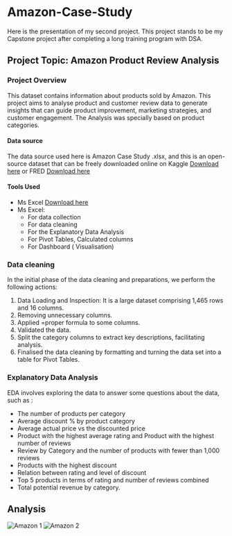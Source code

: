 # Amazon-Case-Study
Here is the presentation of my second project. This project stands to be my Capstone project after completing a long training program with DSA.

## Project Topic: Amazon Product Review Analysis 

### Project Overview
This dataset contains information about products sold by Amazon. This project aims to analyse product and customer review data to generate insights that can guide product improvement, marketing strategies, and customer engagement. The Analysis was specially based on product categories.

#### Data source
The data source used here is Amazon Case Study .xlsx, and this is an open-source dataset that can be freely downloaded online on Kaggle [Download here](https://www.kaggle.com/datasets) or FRED [Download here](https://www.kaggle.com/datasets/wumanandpat/fred-economic-data-catalog)

#### Tools Used 
   - Ms Excel [Download here](https://www.microsoft.com)
- Ms Excel:
  - For data collection
  - For data cleaning
  - For the Explanatory Data Analysis
  - For Pivot Tables, Calculated columns
  - For Dashboard ( Visualisation)


### Data cleaning
In the initial phase of the data cleaning and preparations, we perform the following actions:
1. Data Loading and Inspection: It is a large dataset comprising 1,465 rows and 16 columns.
2. Removing unnecessary columns.
3. Applied =proper formula to some columns.
4. Validated the data.
5. Split the category columns to extract key descriptions, facilitating analysis.
6. Finalised the data cleaning by formatting and turning the data set into a table for Pivot Tables.


### Explanatory Data Analysis
EDA involves exploring the data to answer some questions about the data, such as :
- The number of products per category
- Average discount % by product category
- Average actual price vs the discounted price
- Product with the highest average rating and Product with the highest number of reviews
- Review by Category and the number of products with fewer than 1,000 reviews
- Products with the highest discount
- Relation between rating and level of discount
- Top 5 products in terms of rating and number of reviews combined
- Total potential revenue by category.



## Analysis

![Amazon 1](https://github.com/user-attachments/assets/a09d1310-c195-46cb-b155-e9547b407928)
![Amazon 2](https://github.com/user-attachments/assets/861bb7ba-7126-48de-8813-ca2e0e1bca78)

